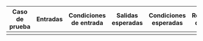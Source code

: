

| Caso de prueba | Entradas | Condiciones de entrada | Salidas esperadas | Condiciones esperadas | Resultados de salida |
| -------------- | -------- | ---------------------- | ----------------- | --------------------- | -------------------- |
|                |          |                        |                   |                       |                      |
